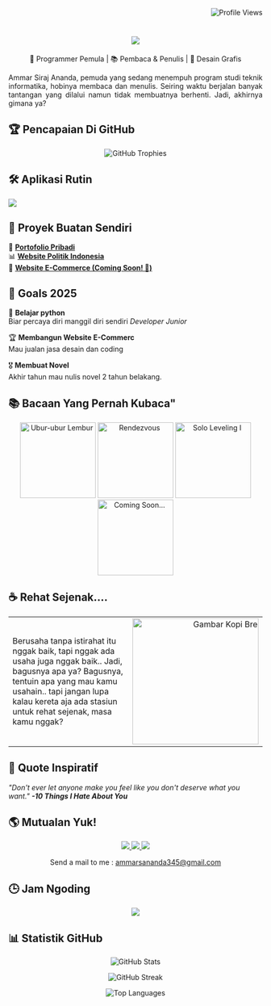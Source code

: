 <p align="right">
  <img src="https://komarev.com/ghpvc/?username=ammar3544&color=brightgreen" alt="Profile Views">
</p>
<h1 align="center"> 
  <img src="https://readme-typing-svg.herokuapp.com?color=F7A801&size=30&center=true&vCenter=true&width=500&lines=Halo!+Aku+Ammar!+👨‍💻;Ini+Profil+GitHub+ku!" />
</h1>
<p align="center">
  🚀 Programmer Pemula | 📚 Pembaca & Penulis | 🎨 Desain Grafis  
</p>
<p align="justify">Ammar Siraj Ananda, pemuda yang sedang menempuh program studi teknik informatika, hobinya membaca dan menulis. Seiring waktu berjalan banyak tantangan yang dilalui namun tidak membuatnya berhenti. Jadi, akhirnya gimana ya?</p>

## 🏆 **Pencapaian Di GitHub**
<p align="center">
  <img src="https://github-profile-trophy.vercel.app/?username=ammar3544&theme=onestar&column=4" alt="GitHub Trophies">
</p>

## 🛠 **Aplikasi Rutin**
<p align="left">
  <img src="https://skillicons.dev/icons?i=html,css,bootstrap,github,vscode" />
</p>

## 🚀 **Proyek Buatan Sendiri**
🎨 **[Portofolio Pribadi](https://ammar3544.github.io/Laprak%201.html)**  
📊 **[Website Politik Indonesia](https://ammar3544.github.io/Politik.html#)**  
🛒 **[Website E-Commerce (Coming Soon! 🚧)](https://ammar3544.github.io/Website%20E-Commerce.html)** 

## 🎯 **Goals 2025**
🚀 **Belajar python**  
  Biar percaya diri manggil diri sendiri *Developer Junior*

🏆 **Membangun Website E-Commerc**  
  Mau jualan jasa desain dan coding

🎖 **Membuat Novel**  
  Akhir tahun mau nulis novel 2 tahun belakang.

## 📚 Bacaan Yang Pernah Kubaca"

<p align="center">
  <img src="https://upload.wikimedia.org/wikipedia/id/8/8f/Ubur-ubur-Lembur1.jpg" alt="Ubur-ubur Lembur" width="150">
  <img src="https://cdn.gramedia.com/uploads/items/Rendezvous.jpg" alt="Rendezvous" width="150">
  <img src="https://cdn.gramedia.com/uploads/items/Cover-Depan_Solo_Leveling_1_1.jpg" alt="Solo Leveling I" width="150">
  <img src="https://smanlimakotaserang.sch.id/wp-content/uploads/2021/05/coming-soon.jpeg" alt="Coming Soon..." width="150">
</p>

## ☕ Rehat Sejenak....
<table>
  <tr>
    <td align="left" width="70%">
      <p>
        Berusaha tanpa istirahat itu nggak baik, tapi nggak ada usaha juga nggak baik..  
        Jadi, bagusnya apa ya?   
        Bagusnya, tentuin apa yang mau kamu usahain.. tapi jangan lupa kalau kereta aja ada stasiun untuk rehat sejenak,  
        masa kamu nggak?
      </p>
    </td>
    <td align="right" width="55%">
      <img src="https://i.pinimg.com/originals/39/b9/a5/39b9a5e405731092a9e60ad13f546986.gif" alt="Gambar Kopi Bre" width="250">
    </td>
  </tr>
</table>


## 💬 **Quote Inspiratif**
*"Don't ever let anyone make you feel like you don't deserve what you want."*
***-10 Things I Hate About You***

## 🌎 **Mutualan Yuk!**
<p align="center">
  <a href="https://github.com/ammar3544">
    <img src="https://img.shields.io/badge/GitHub-000?style=for-the-badge&logo=github&logoColor=white">
  </a>
  <a href="https://linkedin.com/in/ammar-s-ananda-3a8a69300/">
    <img src="https://img.shields.io/badge/LinkedIn-0077B5?style=for-the-badge&logo=linkedin&logoColor=white">
  </a>
  <a href="https://www.instagram.com/a.a_rajs/?__pwa=1">
    <img src="https://img.shields.io/badge/Instagram-E4405F?style=for-the-badge&logo=instagram&logoColor=white">
  </a>
</p>
<p align="center">
  Send a mail to me : <a href="mailto:ammarsananda345@gmail.com">ammarsananda345@gmail.com</a>
</p>

## 🕒 Jam Ngoding
<p align="center">
  <img src="https://github-readme-stats.vercel.app/api/wakatime?username=Komti&theme=radical" />
</p>


## 📊 **Statistik GitHub**
<p align="center">
  <img src="https://github-readme-stats.vercel.app/api?username=ammar3544&show_icons=true&theme=radical" alt="GitHub Stats">
</p>
<p align="center">
  <img src="https://github-readme-streak-stats.herokuapp.com/?user=ammar3544&theme=radical" alt="GitHub Streak">
</p>
<p align="center">
  <img src="https://github-readme-stats.vercel.app/api/top-langs/?username=ammar3544&layout=compact&theme=radical" alt="Top Languages">
</p>
